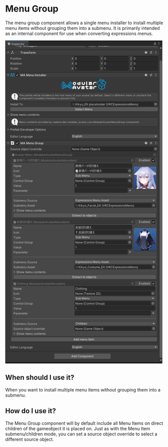 # Menu Group

The menu group component allows a single menu installer to install multiple menu items without grouping them into a submenu.
It is primarily intended as an internal component for use when converting expressions menus.

![Menu Group](menu-group.png)

## When should I use it?

When you want to install multiple menu items without grouping them into a submenu.

## How do I use it?

The Menu Group component will by default include all Menu Items on direct children of the gameobject it is placed on.
Just as with the Menu Item submenu/children mode, you can set a source object override to select a different source object.
